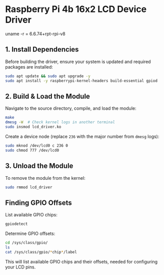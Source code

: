 # Raspberry Pi 4b 16x2 LCD Device Driver
uname -r = 6.6.74+rpt-rpi-v8

## **1. Install Dependencies**  
Before building the driver, ensure your system is updated and required packages are installed:  
```sh
sudo apt update && sudo apt upgrade -y
sudo apt install -y raspberrypi-kernel-headers build-essential gpiod
```

## **2. Build & Load the Module**  
Navigate to the source directory, compile, and load the module:  
```sh
make
dmesg -W  # Check kernel logs in another terminal
sudo insmod lcd_driver.ko

```
Create a device node (replace `236` with the major number from `dmesg` logs):  
```sh
sudo mknod /dev/lcd0 c 236 0
sudo chmod 777 /dev/lcd0
```

## **3. Unload the Module**  
To remove the module from the kernel:  
```sh
sudo rmmod lcd_driver
```

## **Finding GPIO Offsets**  
List available GPIO chips:  
```sh
gpiodetect
```
Determine GPIO offsets:  
```sh
cd /sys/class/gpio/
ls
cat /sys/class/gpio/*chip*/label
```
This will list available GPIO chips and their offsets, needed for configuring your LCD pins.

